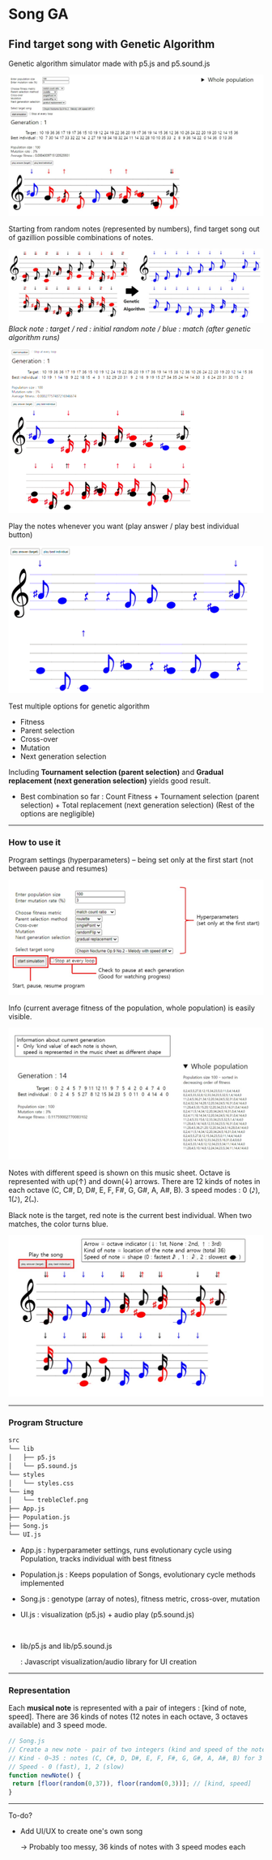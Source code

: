 # Song GA
## Find target song with Genetic Algorithm

Genetic algorithm simulator made with p5.js and p5.sound.js

![readme-overview](.\img\readme-overview.jpg)



Starting from random notes (represented by numbers), find target song out of gazillion possible combinations of notes.

![readme-overview](.\img\readme-sheet.jpg)
*Black note : target / red : initial random note / blue : match (after genetic algorithm runs)*

![readme-simualte](img\readme-simualte.gif)



Play the notes whenever you want (play answer / play best individual button)

![readme-simualte](img\readme-play.gif)



Test multiple options for genetic algorithm

* Fitness 
* Parent selection
* Cross-over
* Mutation
* Next generation selection

Including **Tournament selection (parent selection)**  and **Gradual replacement (next generation selection)** yields good result.

* Best combination so far : Count Fitness + Tournament selection (parent selection) + Total replacement (next generation selection)
  (Rest of the options are negligible)

  

---
### How to use it

Program settings (hyperparameters) – being set only at the first start (not between pause and resumes)

![hyperparameters](img/readme-howto-hyperparameters.jpg)

 <div style="page-break-after: always;"></div>

Info (current average fitness of the population, whole population) is easily visible.

![info](img\readme-howto-info.jpg)



Notes with different speed is shown on this music sheet.
Octave is represented with up(↑) and down(↓) arrows.
There are 12 kinds of notes in each octave (C, C#, D, D#, E, F, F#, G, G#, A, A#, B).
3 speed modes : 0 (𝅘𝅥𝅯), 1(𝅘𝅥𝅮), 2(𝅝).

Black note is the target, red note is the current best individual.
When two matches, the color turns blue.

 ![musicsheet](img\readme-howto-musicsheet.jpg)




---

### Program Structure
```markdown
src
└── lib 
│	├── p5.js
│	└── p5.sound.js
└── styles 
│	└── styles.css
└── img 
│	└── trebleClef.png
├── App.js
├── Population.js
├── Song.js
└── UI.js
```

* App.js
  : hyperparameter settings, runs evolutionary cycle using Population, tracks individual with best fitness  

* Population.js
  : Keeps population of Songs, evolutionary cycle methods implemented

* Song.js
  : genotype (array of notes), fitness metric, cross-over, mutation

* UI.js
  : visualization (p5.js) + audio play (p5.sound.js)

  <br>


- lib/p5.js and lib/p5.sound.js

  : Javascript visualization/audio library for UI creation



---

### Representation

Each **musical note** is represented with a pair of integers : [kind of note, speed].
There are 36 kinds of notes (12 notes in each octave, 3 octaves available) and 3 speed mode.

 ```js
// Song.js
// Create a new note - pair of two integers (kind and speed of the note)
// Kind - 0~35 : notes (C, C#, D, D#, E, F, F#, G, G#, A, A#, B) for 3 octaves, 36 : rest
// Speed - 0 (fast), 1, 2 (slow)
function newNote() {
  return [floor(random(0,37)), floor(random(0,3))]; // [kind, speed]
}
 ```



---

To-do?

* Add UI/UX to create one's own song

  → Probably too messy, 36 kinds of notes with 3 speed modes each